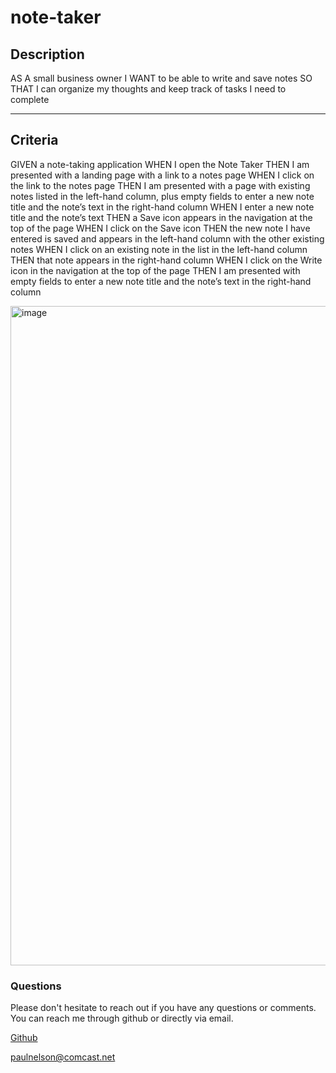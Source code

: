# note-taker

## Description

AS A small business owner
I WANT to be able to write and save notes
SO THAT I can organize my thoughts and keep track of tasks I need to complete

---

## Criteria

GIVEN a note-taking application
WHEN I open the Note Taker
THEN I am presented with a landing page with a link to a notes page
WHEN I click on the link to the notes page
THEN I am presented with a page with existing notes listed in the left-hand column, plus empty fields to enter a new note title and the note’s text in the right-hand column
WHEN I enter a new note title and the note’s text
THEN a Save icon appears in the navigation at the top of the page
WHEN I click on the Save icon
THEN the new note I have entered is saved and appears in the left-hand column with the other existing notes
WHEN I click on an existing note in the list in the left-hand column
THEN that note appears in the right-hand column
WHEN I click on the Write icon in the navigation at the top of the page
THEN I am presented with empty fields to enter a new note title and the note’s text in the right-hand column

<img width="1055" alt="image" src="https://user-images.githubusercontent.com/90969624/158497080-b65712cd-e439-474c-b87f-78a70e20bb33.png">

### Questions

Please don't hesitate to reach out if you have any questions or comments. You can reach me through github or directly via email.

[Github](https://github.com/comcel1/note-taker)

paulnelson@comcast.net

